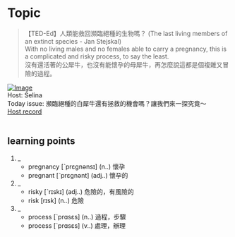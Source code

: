 # Topic

> 【TED-Ed】人類能救回瀕臨絕種的生物嗎？ (The last living members of an extinct species - Jan Stejskal) <br>
> With no living males and no females able to carry a pregnancy, this is a complicated and risky process, to say the least. <br>
> 沒有還活著的公犀牛，也沒有能懷孕的母犀牛，再怎麼說這都是個複雜又冒險的過程。 <br>

[![Image](https://thumbnail.voicetube.com/w/1280/h/720/hNNqht30TDo.jpg)](https://www.youtube.com/embed/hNNqht30TDo?rel=0&showinfo=0&cc_load_policy=0&controls=1&autoplay=1&iv_load_policy=3&playsinline=1&wmode=transparent&start=94&end=108&enablejsapi=1&origin=https://tw.voicetube.com&widgetid=1)<br>
Host: Selina 
<br>Today issue: 瀕臨絕種的白犀牛還有拯救的機會嗎？讓我們來一探究竟～
<br>
[Host record](https://cdn.voicetube.com/everyday_records/4868/1607414910.mp3)
<br><br>
## learning points
1. _
	* pregnancy [​ˋprɛgnənsɪ​] (n..) 懷孕
	* pregnant [ˋprɛgnənt] (adj..) 懷孕的
2. _
	* risky [ˋrɪskɪ​] (adj..) 危險的，有風險的
	* risk [rɪsk​] (n..) 危險
3. _
	* process [ˋprɑsɛs] (n..) 過程，步驟
	* process [ˋprɑsɛs] (v..) 處理，辦理
